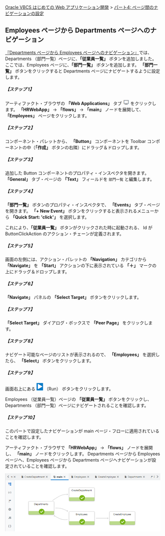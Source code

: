 [Oracle VBCS はじめての Web アプリケーション開発](../../README.md) >
[パート4: ページ間のナビゲーションの設定](README.md)

## Employees ページから Departments ページへのナビゲーション

[『Departments ページから Employees ページへのナビゲーション』](departments_to_employees.md)では、 Departments （部門一覧）ページに、**「従業員一覧」** ボタンを追加しました。
ここでは、Employees ページに、**「部門一覧」** ボタンを追加します。
**「部門一覧」** ボタンをクリックすると Departments ページにナビゲートするように設定します。

##### 【ステップ 1】

アーティファクト・ブラウザの **「Web Applications」** タブ
<img src="../icons/vbcsca_webapp_icon.png" alt="Web Applications アイコン">
をクリックします。
**「HRWebApp」** → **「flows」** → **「main」** ノードを展開して、 **「Employees」** ページをクリックします。

##### 【ステップ 2】

コンポーネント・パレットから、 **「Button」** コンポーネントを Toolbar コンポーネントの中（**「作成」** ボタンの右隣）にドラッグ＆ドロップします。

##### 【ステップ 3】

追加した Button コンポーネントのプロパティ・インスペクタを開きます。
**「General」** タブ・ページの **「Text」** フィールドを `部門一覧` と編集します。

##### 【ステップ 4】

**「部門一覧」** ボタンのプロパティ・インスペクタで、 **「Events」** タブ・ページを開きます。
**「+ New Event」** ボタンをクリックすると表示されるメニューから **「Quick Start: 'click'」** を選択します。

これにより、**「従業員一覧」** ボタンがクリックされた時に起動される、 Id が ButtonClickAction のアクション・チェーンが定義されます。

##### 【ステップ 5】

画面の左側には、アクション・パレットの **「Navigation」** カテゴリから **「Navigate」** を **「Start」** アクションの下に表示されている **「＋」** マークの上にドラッグ＆ドロップします。

##### 【ステップ 6】

**「Navigate」** パネルの **「Select Target」** ボタンをクリックします。

##### 【ステップ 7】

**「Select Target」** ダイアログ・ボックスで **「Peer Page」** をクリックします。

##### 【ステップ 8】

ナビゲート可能なページのリストが表示されるので、 **「Employees」** を選択したら、 **「Select」** ボタンをクリックします。

##### 【ステップ 9】

画面右上にある
<img src="../icons/vbcsnd_run_icon.png" alt="Run アイコン">
（Run） ボタンをクリックします。

Employees （従業員一覧）ページの **「従業員一覧」** ボタンをクリックし、Departments （部門一覧）ページにナビゲートされることを確認します。

##### 【ステップ 10】

このパートで設定したナビゲーションが main ページ・フローに適用されていることを確認します。

アーティファクト・ブラウザで **「HRWebApp」** → **「flows」** ノードを展開し、 **「main」** ノードをクリックします。
Departments ページから Employees ページへ、Employees ページから Departments ページへナビゲーションが設定されていることを確認します。

![main ページ・フロー](images/page_flow.png)
